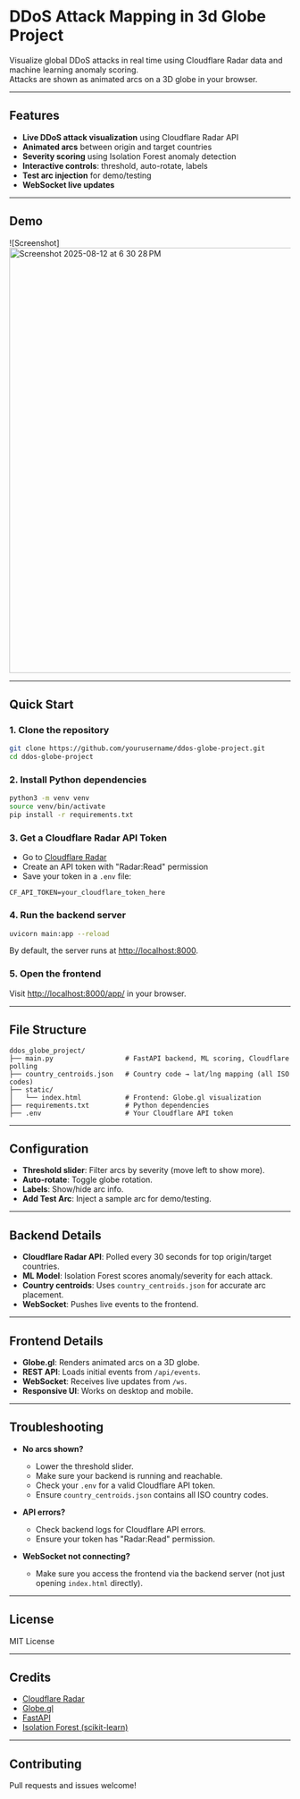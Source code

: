 # DDoS Attack Mapping in 3d Globe Project

Visualize global DDoS attacks in real time using Cloudflare Radar data and machine learning anomaly scoring.  
Attacks are shown as animated arcs on a 3D globe in your browser.

---

## Features

- **Live DDoS attack visualization** using Cloudflare Radar API
- **Animated arcs** between origin and target countries
- **Severity scoring** using Isolation Forest anomaly detection
- **Interactive controls**: threshold, auto-rotate, labels
- **Test arc injection** for demo/testing
- **WebSocket live updates**

---

## Demo
![Screenshot] <img width="1341" height="761" alt="Screenshot 2025-08-12 at 6 30 28 PM" src="https://github.com/user-attachments/assets/b956076b-8c26-4142-82e3-28a61c9e00cf" />

---

## Quick Start

### 1. Clone the repository

```sh
git clone https://github.com/yourusername/ddos-globe-project.git
cd ddos-globe-project
```

### 2. Install Python dependencies

```sh
python3 -m venv venv
source venv/bin/activate
pip install -r requirements.txt
```

### 3. Get a Cloudflare Radar API Token

- Go to [Cloudflare Radar](https://radar.cloudflare.com/)
- Create an API token with "Radar:Read" permission
- Save your token in a `.env` file:

```
CF_API_TOKEN=your_cloudflare_token_here
```

### 4. Run the backend server

```sh
uvicorn main:app --reload
```

By default, the server runs at [http://localhost:8000](http://localhost:8000).

### 5. Open the frontend

Visit [http://localhost:8000/app/](http://localhost:8000/app/) in your browser.

---

## File Structure

```
ddos_globe_project/
├── main.py                  # FastAPI backend, ML scoring, Cloudflare polling
├── country_centroids.json   # Country code → lat/lng mapping (all ISO codes)
├── static/
│   └── index.html           # Frontend: Globe.gl visualization
├── requirements.txt         # Python dependencies
├── .env                     # Your Cloudflare API token
```

---

## Configuration

- **Threshold slider**: Filter arcs by severity (move left to show more).
- **Auto-rotate**: Toggle globe rotation.
- **Labels**: Show/hide arc info.
- **Add Test Arc**: Inject a sample arc for demo/testing.

---

## Backend Details

- **Cloudflare Radar API**: Polled every 30 seconds for top origin/target countries.
- **ML Model**: Isolation Forest scores anomaly/severity for each attack.
- **Country centroids**: Uses `country_centroids.json` for accurate arc placement.
- **WebSocket**: Pushes live events to the frontend.

---

## Frontend Details

- **Globe.gl**: Renders animated arcs on a 3D globe.
- **REST API**: Loads initial events from `/api/events`.
- **WebSocket**: Receives live updates from `/ws`.
- **Responsive UI**: Works on desktop and mobile.

---

## Troubleshooting

- **No arcs shown?**
  - Lower the threshold slider.
  - Make sure your backend is running and reachable.
  - Check your `.env` for a valid Cloudflare API token.
  - Ensure `country_centroids.json` contains all ISO country codes.

- **API errors?**
  - Check backend logs for Cloudflare API errors.
  - Ensure your token has "Radar:Read" permission.

- **WebSocket not connecting?**
  - Make sure you access the frontend via the backend server (not just opening `index.html` directly).

---

## License

MIT License

---

## Credits

- [Cloudflare Radar](https://radar.cloudflare.com/)
- [Globe.gl](https://github.com/vasturiano/globe.gl)
- [FastAPI](https://fastapi.tiangolo.com/)
- [Isolation Forest (scikit-learn)](https://scikit-learn.org/stable/modules/generated/sklearn.ensemble.IsolationForest.html)

---

## Contributing

Pull requests and issues welcome!
